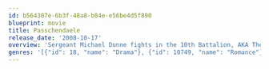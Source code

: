 ```yaml
---
id: b564307e-6b3f-48a8-b84e-e56be4d5f890
blueprint: movie
title: Passchendaele
release_date: '2008-10-17'
overview: 'Sergeant Michael Dunne fights in the 10th Battalion, AKA The "Fighting Tenth" with the 1st Canadian Division and participated in all major Canadian battles of the war, and set the record for highest number of individual bravery awards for a single battle'
genres: '[{"id": 18, "name": "Drama"}, {"id": 10749, "name": "Romance"}, {"id": 10752, "name": "War"}, {"id": 36, "name": "History"}]'
---
```

